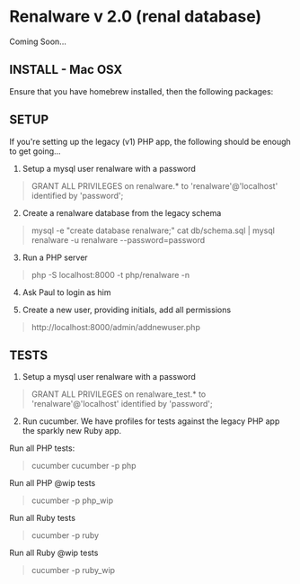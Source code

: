 Renalware v 2.0 (renal database)
============

Coming Soon...

INSTALL - Mac OSX
-------

Ensure that you have homebrew installed, then the following packages:




SETUP
-----

If you're setting up the legacy (v1) PHP app, the following should be enough to get going...

1. Setup a mysql user renalware with a password

> GRANT ALL PRIVILEGES on renalware.* to 'renalware'@'localhost' identified by 'password';

2. Create a renalware database from the legacy schema

> mysql -e "create database renalware;"
> cat db/schema.sql | mysql renalware -u renalware --password=password

3. Run a PHP server

> php -S localhost:8000 -t php/renalware -n

4. Ask Paul to login as him

5. Create a new user, providing initials, add all permissions

> http://localhost:8000/admin/addnewuser.php

TESTS
-----

1. Setup a mysql user renalware with a password

> GRANT ALL PRIVILEGES on renalware_test.* to 'renalware'@'localhost' identified by 'password';

2. Run cucumber. We have profiles for tests against the legacy PHP app the sparkly new Ruby app.

Run all PHP tests:

> cucumber
> cucumber -p php

Run all PHP @wip tests

> cucumber -p php_wip

Run all Ruby tests

> cucumber -p ruby

Run all Ruby @wip tests

> cucumber -p ruby_wip
